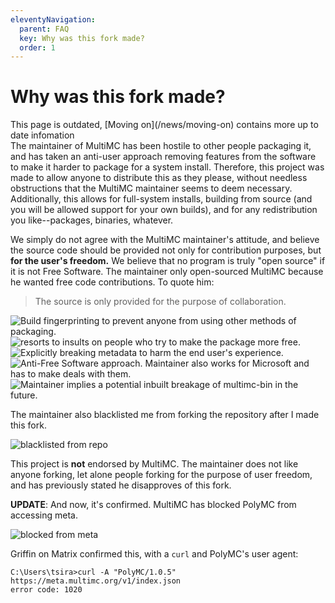 ```yaml
---
eleventyNavigation:
  parent: FAQ
  key: Why was this fork made?
  order: 1
--- 
```


# Why was this fork made?

<div class="notification is-info">
This page is outdated, [Moving on](/news/moving-on) contains more up to date infomation
</div>
The maintainer of MultiMC has been hostile to other people packaging it, and has taken an anti-user approach removing features from the software to make it harder to package for a system install. Therefore, this project was made to allow anyone to distribute this as they please, without needless obstructions that the MultiMC maintainer seems to deem necessary. Additionally, this allows for full-system installs, building from source (and you will be allowed support for your own builds), and for any redistribution you like--packages, binaries, whatever.

We simply do not agree with the MultiMC maintainer's attitude, and believe the source code should be provided not only for contribution purposes, but **for the user's freedom.** We believe that no program is truly "open source" if it is not Free Software. The maintainer only open-sourced MultiMC because he wanted free code contributions. To quote him:

> The source is only provided for the purpose of collaboration.

<img src="https://file.swurl.xyz/29645c5bdb8b0fd8/fingerprint.png" alt="Build fingerprinting to prevent anyone from using other methods of packaging.">

<img src="https://file.swurl.xyz/1a85d58df6535fcb/aur_insults.png" alt="resorts to insults on people who try to make the package more free.">

<img src="https://file.swurl.xyz/d18d1ce659a9656f/meta.png" alt="Explicitly breaking metadata to harm the end user's experience.">

<img src="https://file.swurl.xyz/36802e45e55534b3/anti_free_software.png" alt="Anti-Free Software approach. Maintainer also works for Microsoft and has to make deals with them.">

<img src="https://file.swurl.xyz/2a32f733b3f0a2dc/breaking.png" alt="Maintainer implies a potential inbuilt breakage of multimc-bin in the future.">

The maintainer also blacklisted me from forking the repository after I made this fork.

<img src="https://file.swurl.xyz/48c8cbb77abfc28e/fork.png" alt="blacklisted from repo">

This project is **not** endorsed by MultiMC. The maintainer does not like anyone forking, let alone people forking for the purpose of user freedom, and has previously stated he disapproves of this fork.

**UPDATE**: And now, it's confirmed. MultiMC has blocked PolyMC from accessing meta.

<img src="https://file.swurl.xyz/33f9bfe731a5cc63/meta_blocked.png" alt="blocked from meta">

Griffin on Matrix confirmed this, with a `curl` and PolyMC's user agent:

```
C:\Users\tsira>curl -A "PolyMC/1.0.5" https://meta.multimc.org/v1/index.json
error code: 1020
```

